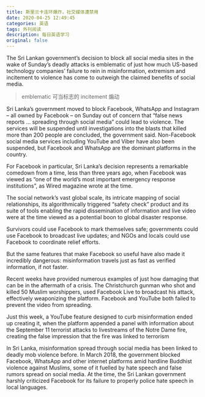 ```yaml
---
title: 斯里兰卡连环爆炸，社交媒体遭禁用
date: 2020-04-25 12:49:45
categories: 英语
tags: 外刊阅读
description: 每日英语学习
original: false
---
```


<!--more-->

The Sri Lankan government’s decision to block all social media sites in the wake of Sunday’s deadly attacks is emblematic of just how much US-based technology companies’ failure to rein in misinformation, extremism and incitement to violence has come to outweigh the claimed benefits of social media.

> emblematic 可当标志的
> incitement 煽动

Sri Lanka’s government moved to block Facebook, WhatsApp and Instagram – all owned by Facebook – on Sunday out of concern that “false news reports … spreading through social media” could lead to violence. The services will be suspended until investigations into the blasts that killed more than 200 people are concluded, the government said. Non-Facebook social media services including YouTube and Viber have also been suspended, but Facebook and WhatsApp are the dominant platforms in the country.

For Facebook in particular, Sri Lanka’s decision represents a remarkable comedown from a time, less than three years ago, when Facebook was viewed as “one of the world’s most important emergency response institutions”, as Wired magazine wrote at the time.

The social network’s vast global scale, its intricate mapping of social relationships, its algorithmically triggered “safety check” product and its suite of tools enabling the rapid dissemination of information and live video were at the time viewed as a potential boon to global disaster response.

Survivors could use Facebook to mark themselves safe; governments could use Facebook to broadcast live updates; and NGOs and locals could use Facebook to coordinate relief efforts.

But the same features that make Facebook so useful have also made it incredibly dangerous: misinformation travels just as fast as verified information, if not faster.

Recent weeks have provided numerous examples of just how damaging that can be in the aftermath of a crisis. The Christchurch gunman who shot and killed 50 Muslim worshippers, used Facebook Live to broadcast his attack, effectively weaponizing the platform. Facebook and YouTube both failed to prevent the video from spreading.

Just this week, a YouTube feature designed to curb misinformation ended up creating it, when the platform appended a panel with information about the September 11 terrorist attacks to livestreams of the Notre Dame fire, creating the false impression that the fire was linked to terrorism

In Sri Lanka, misinformation spread through social media has been linked to deadly mob violence before. In March 2018, the government blocked Facebook, WhatsApp and other internet platforms amid hardline Buddhist violence against Muslims, some of it fuelled by hate speech and false rumors spread on social media. At the time, the Sri Lankan government harshly criticized Facebook for its failure to properly police hate speech in local languages.